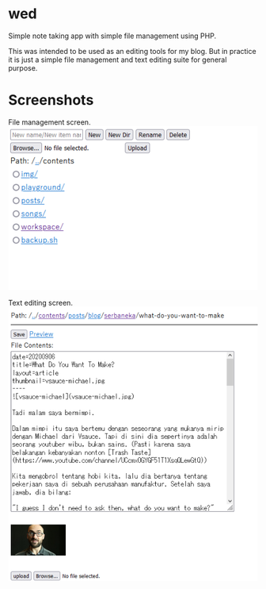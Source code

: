 # wed
Simple note taking app with simple file management using PHP.

This was intended to be used as an editing tools for my blog. 
But in practice it is just a simple file management and text editing suite for general purpose.

# Screenshots

File management screen.
![screenshot1](ss-wed1.png)

Text editing screen.
![screenshot2](ss-wed2.png)


